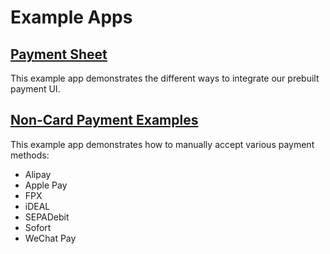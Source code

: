 # Example Apps

## [**Payment Sheet**](/Example/PaymentSheet%20Example)

This example app demonstrates the different ways to integrate our prebuilt payment UI.
 
 
## [**Non-Card Payment Examples**](/Example/Non-Card%20Payment%20Examples)
This example app demonstrates how to manually accept various payment methods:

- Alipay
- Apple Pay
- FPX
- iDEAL
- SEPADebit
- Sofort
- WeChat Pay

